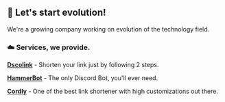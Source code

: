 ## 🚀 Let's start evolution!
We're a growing company working on evolution of the technology field.
### ☁️ Services, we provide.
**[Dscolink](https://dscolink.ga)** - Shorten your link just by following 2 steps.

**[HammerBot](https://hammerbot.gq)** - The only Discord Bot, you'll ever need.

**[Cordly](https://cordly.ga)** - One of the best link shortener with high customizations out there.

<!--

**Here are some ideas to get you started:**

🙋‍♀️ A short introduction - what is your organization all about?
🌈 Contribution guidelines - how can the community get involved?
👩‍💻 Useful resources - where can the community find your docs? Is there anything else the community should know?
🍿 Fun facts - what does your team eat for breakfast?
🧙 Remember, you can do mighty things with the power of [Markdown](https://docs.github.com/github/writing-on-github/getting-started-with-writing-and-formatting-on-github/basic-writing-and-formatting-syntax)
-->

